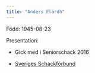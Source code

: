```yaml
---
title: "Anders Flärdh"
---
```


Född: 1945-08-23

Presentation:

* Gick med i Seniorschack 2016

* [Sveriges Schackförbund](https://member.schack.se/ViewPlayerRatingDiagram?memberid=525103)

